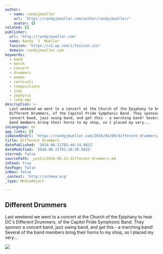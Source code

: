 ```yaml
---
author:
  - name: randyjmueller
    url: 'https://randyjmueller.com/author/randyjmueller/'
    avatar: {}
related: []
publisher:
  url: 'http://randyjmueller.com'
  name: Randy  J  Mueller
  favicon: 'https://s2.wp.com/i/favicon.ico'
  domain: randyjmueller.com
keywords:
  - band
  - march
  - concert
  - drummers
  - women
  - carnivali
  - compositions
  - jimi
  - zephyrus
  - long-ago
description: >-
  Last weekend we went to a concert at the Church of the Epiphany to hear DC's
  Different Drummers, of the Capitol Pride Symphonic Band. They sponsor a
  concert band, jazz swing band, and get this - a marching band! Several of the
  band members bring their horns to my shop, so I placed my very...
inLanguage: en
app_links: []
isBasedOnUrl: 'https://randyjmueller.com/2016/04/09/different-drummers/'
title: Different Drummers
datePublished: '2016-06-21T01:40:14.002Z'
dateModified: '2016-06-21T01:28:38.582Z'
starred: false
sourcePath: _posts/2016-06-21-different-drummers.md
inFeed: true
hasPage: false
inNav: false
_context: 'http://schema.org'
_type: MediaObject

---
```

<article style=""><h1>Different Drummers</h1><p>Last weekend we went to a concert at the Church of the Epiphany to hear DC's Different Drummers, of the Capitol Pride Symphonic Band. They sponsor a concert band, jazz swing band, and get this - a marching band! Several of the band members bring their horns to my shop, so I placed my very...</p><img src="https://randyjmueller.files.wordpress.com/2016/04/image13.jpeg?w=640&amp;h=716" /></article>